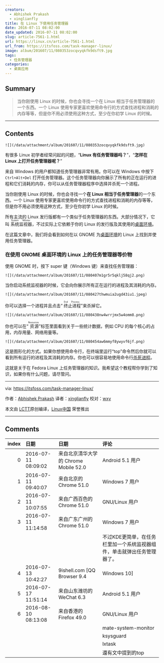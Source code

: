 ```yaml
---
creators:
  - Abhishek Prakash
  - xinglianfly
title: 在 Linux 下使用任务管理器
date: 2016-07-11 08:02:00
date_updated: 2016-07-11 08:02:00
slug: article-7561-1.html
url: https://linux.cn/article-7561-1.html
url_from: https://itsfoss.com/task-manager-linux/
image: album/201607/11/080353zocqvyqkfk9dsft9.jpg
tags:
  - 任务管理器
categories:
  - 桌面应用
---
```


## Summary

> 当你刚使用 Linux 的时候，你也会寻找一个在 Linux 相当于任务管理器的一个东西。一个 Linux 使用专家更喜欢使用命令行的方式查找进程和消耗的内存等等，但是你不用必须使用这种方式，至少在你初学 Linux 的时候。

***

<!-- more -->

## Contents

`![](/data/attachment/album/201607/11/080353zocqvyqkfk9dsft9.jpg)`

有很多 Linux 初学者经常问起的问题，“**Linux 有任务管理器吗？**”，“**怎样在 Linux 上打开任务管理器呢？**”

来自 Windows 的用户都知道任务管理器非常有用。你可以在 Windows 中按下 `Ctrl+Alt+Del` 打开任务管理器。这个任务管理器向你展示了所有的正在运行的进程和它们消耗的内存，你可以从任务管理器程序中选择并杀死一个进程。

当你刚使用 Linux 的时候，你也会寻找一个**在 Linux 相当于任务管理器**的一个东西。一个 Linux 使用专家更喜欢使用命令行的方式查找进程和消耗的内存等等，但是你不用必须使用这种方式，至少在你初学 Linux 的时候。

所有主流的 Linux 发行版都有一个类似于任务管理器的东西。大部分情况下，它叫<ruby> 系统监视器 <rp>  （ </rp> <rt>  System Monitor </rt> <rp>  ） </rp></ruby>，不过实际上它依赖于你的 Linux 的发行版及其使用的[桌面环境](https://wiki.archlinux.org/index.php/desktop_environment)。

在这篇文章中，我们将会看到如何在以 GNOME 为[桌面环境](https://itsfoss.com/best-linux-desktop-environments/)的 Linux 上找到并使用任务管理器。

### 在使用 GNOME 桌面环境的 Linux 上的任务管理器等价物

使用 GNOME 时，按下 super 键（Windows 键）来查找任务管理器：

`![](/data/attachment/album/201607/11/080407m1gr5r5qklj58qj2.png)`

当你启动系统监视器的时候，它会向你展示所有正在运行的进程及其消耗的内存。

`![](/data/attachment/album/201607/11/080427thwmuia2ugd43iu1.jpeg)`

你可以选择一个进程并且点击“<ruby> 终止进程 <rp>  （ </rp> <rt>  End Process </rt> <rp>  ） </rp></ruby>”来杀掉它。

`![](/data/attachment/album/201607/11/080438nw4wrrjmx5w4omm8.png)`

你也可以在“<ruby> 资源 <rp>  （ </rp> <rt>  Resources </rt> <rp>  ） </rp></ruby>”标签里面看到关于一些统计数据，例如 CPU 的每个核心的占用，内存用量、网络用量等。

`![](/data/attachment/album/201607/11/080454aw6mmyf8ywyvf6jf.png)`

这是图形化的方式。如果你想使用命令行，在终端里运行“top”命令然后你就可以看到所有运行的进程及其消耗的内存。你也可以很容易地使用命令行[杀死进程](https://itsfoss.com/how-to-find-the-process-id-of-a-program-and-kill-it-quick-tip/)。

这就是关于在 Fedora Linux 上任务管理器的知识。我希望这个教程帮你学到了知识，如果你有什么问题，请尽管问。

---

via: <https://itsfoss.com/task-manager-linux/>

作者：[Abhishek Prakash](https://itsfoss.com/author/abhishek/) 译者：[xinglianfly](https://github.com/xinglianfly) 校对：[wxy](https://github.com/wxy)

本文由 [LCTT](https://github.com/LCTT/TranslateProject)原创编译，[Linux中国](https://linux.cn/) 荣誉推出

***

## Comments

|   index | 日期                | 日期                                                   | 评论                                                                                                      |
|--------:|:--------------------|:-------------------------------------------------------|:----------------------------------------------------------------------------------------------------------|
|       0 | 2016-07-11 08:09:02 | 来自北京清华大学的 Chrome Mobile 52.0|Android 5.1 用户 | 明明是Ctrl+Shift+Esc                                                    |
|       1 | 2016-07-11 09:40:07 | 来自北京的 Chrome 51.0|Windows 7 用户                  | 如果你用过win7以前的版本，你就不会这么肯定了                            |
|       2 | 2016-07-11 10:07:55 | 来自广西百色的 Chrome 51.0|GNU/Linux 用户              | KDE的呢                                                                 |
|       3 | 2016-07-11 11:14:58 | 来自广东广州的 Chrome 51.0|Windows 7 用户              | +1<br />                                                                |
|         |                     |                                                        | 不过KDE更简单，在任务栏里加一个系统监视器组件，单击就弹出任务管理器了。                                   |
|       4 | 2016-07-13 10:42:27 | 9ishell.com [QQ Browser 9.4|Windows 10]                | N年前的东西了吧ubuntu10.04 就有吧                                       |
|       5 | 2016-07-17 11:51:14 | 来自山东潍坊的 WeChat 6.3|Android 5.1 用户             | 这个不是早有了吗                                                        |
|       6 | 2016-08-10 08:13:08 | 来自香港的 Firefox 49.0|GNU/Linux 用户                 | gnome-system-monitor<br />                                              |
|         |                     |                                                        | mate-system-monitor<br />                                               |
|         |                     |                                                        | ksysguard<br />                                                         |
|         |                     |                                                        | lxtask<br />                                                            |
|         |                     |                                                        | 還有文中提到的top                                                              |

